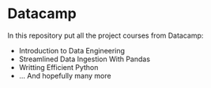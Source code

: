 # Datacamp
In this repository put all the project courses from Datacamp:

* Introduction to Data Engineering
* Streamlined Data Ingestion With Pandas
* Writting Efficient Python
* ... And hopefully many more
